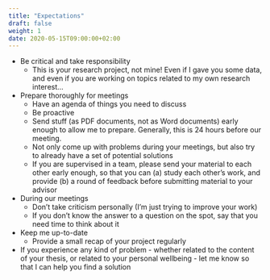 ```yaml
---
title: "Expectations"
draft: false
weight: 1
date: 2020-05-15T09:00:00+02:00
---
```


* Be critical and take responsibility
  * This is your research project, not mine! Even if I gave you some data,
    and even if you are working on topics related to my own research interest...
* Prepare thoroughly for meetings
  * Have an agenda of things you need to discuss
  * Be proactive
  * Send stuff (as PDF documents, not as Word documents) early enough to allow me to prepare. Generally, this is 24 hours before our meeting.
  * Not only come up with problems during your meetings, but also try to already have a set of potential solutions
  * If you are supervised in a team, please send your material to each other early enough,
    so that you can (a) study each other’s work, and provide (b) a round of feedback
    before submitting material to your advisor
* During our meetings
  * Don’t take criticism personally (I’m just trying to improve your work)
  * If you don’t know the answer to a question on the spot, say that you need time to
  think about it
* Keep me up-to-date
  * Provide a small recap of your project regularly
* If you experience any kind of problem - whether related to the content of your thesis, or related to your personal wellbeing - let me know so that I can help you find a solution
